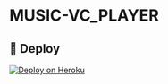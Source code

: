 # MUSIC-VC_PLAYER

## 🚀 <a name="deploy"></a>Deploy


[![Deploy on Heroku](https://www.herokucdn.com/deploy/button.svg)](https://heroku.com/deploy?template=https://github.com/Shriyansh92/MUSIC-VC_PLAYER)
